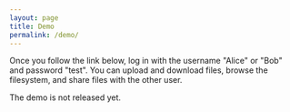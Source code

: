 ```yaml
---
layout: page
title: Demo
permalink: /demo/
---
```


Once you follow the link below, log in with the username "Alice" or "Bob" and password "test". You can upload and download files, browse the filesystem, and share files with the other user. 

The demo is not released yet.